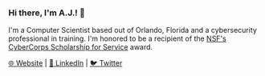 ### Hi there, I'm A.J.! 👋

I'm a Computer Scientist based out of Orlando, Florida and a cybersecurity professional in training. I'm honored to be a recipient of the [NSF's CyberCorps Scholarship for Service](https://www.ucf.edu/news/nsf-awards-ucf-2-9-million-to-train-next-generation-of-cybersecurity-defenders/) award.

[🌐 Website](https://ajfu.to) | [🔗 LinkedIn](https://linkedin.com/in/ajfuto) | [🐦 Twitter](https://twitter.com/ajfuto)
